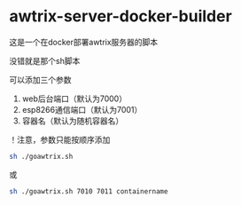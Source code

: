 # awtrix-server-docker-builder

这是一个在docker部署awtrix服务器的脚本

没错就是那个sh脚本

可以添加三个参数
1. web后台端口（默认为7000）
2. esp8266通信端口（默认为7001）
3. 容器名（默认为随机容器名）

！注意，参数只能按顺序添加

```bash
sh ./goawtrix.sh
```
或
```bash
sh ./goawtrix.sh 7010 7011 containername
```
